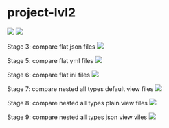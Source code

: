# project-lvl2
<a href="https://codeclimate.com/github/Enigmadie/frontend-project-lvl2/maintainability"><img src="https://api.codeclimate.com/v1/badges/9bdaded8ccf6b3a91334/maintainability" /></a>
<a href="https://travis-ci.org/Enigmadie/frontend-project-lvl2"><img src="https://travis-ci.org/Enigmadie/frontend-project-lvl2.svg?branch=master" /></a>

Stage 3: compare flat json files
<a href="https://asciinema.org/a/EGDHm03ndDehLTiOn3oZGoSZM" target="_blank"><img src="https://asciinema.org/a/EGDHm03ndDehLTiOn3oZGoSZM.svg" /></a>

Stage 5: compare flat yml files
<a href="https://asciinema.org/a/Yb8cBZztMw1Qm8gEtliwpe9em" target="_blank"><img src="https://asciinema.org/a/Yb8cBZztMw1Qm8gEtliwpe9em.svg" /></a>

Stage 6: compare flat ini files
<a href="https://asciinema.org/a/iTAT702C27xAM78cpKFl9wCg1" target="_blank"><img src="https://asciinema.org/a/iTAT702C27xAM78cpKFl9wCg1.svg" /></a>

Stage 7: compare nested all types default view files
<a href="https://asciinema.org/a/89btSE9AdMZEjsl2BCXNtxFzT" target="_blank"><img src="https://asciinema.org/a/89btSE9AdMZEjsl2BCXNtxFzT.svg" /></a>

Stage 8: compare nested all types plain view files
<a href="https://asciinema.org/a/al7VPYtMmZ0oJemT1sr5kDo3p" target="_blank"><img src="https://asciinema.org/a/al7VPYtMmZ0oJemT1sr5kDo3p.svg" /></a>

Stage 9: compare nested all types json view viles
<a href="https://asciinema.org/a/RSWKkFPT76ZmrC3iApk43XxBE" target="_blank"><img src="https://asciinema.org/a/RSWKkFPT76ZmrC3iApk43XxBE.svg" /></a>